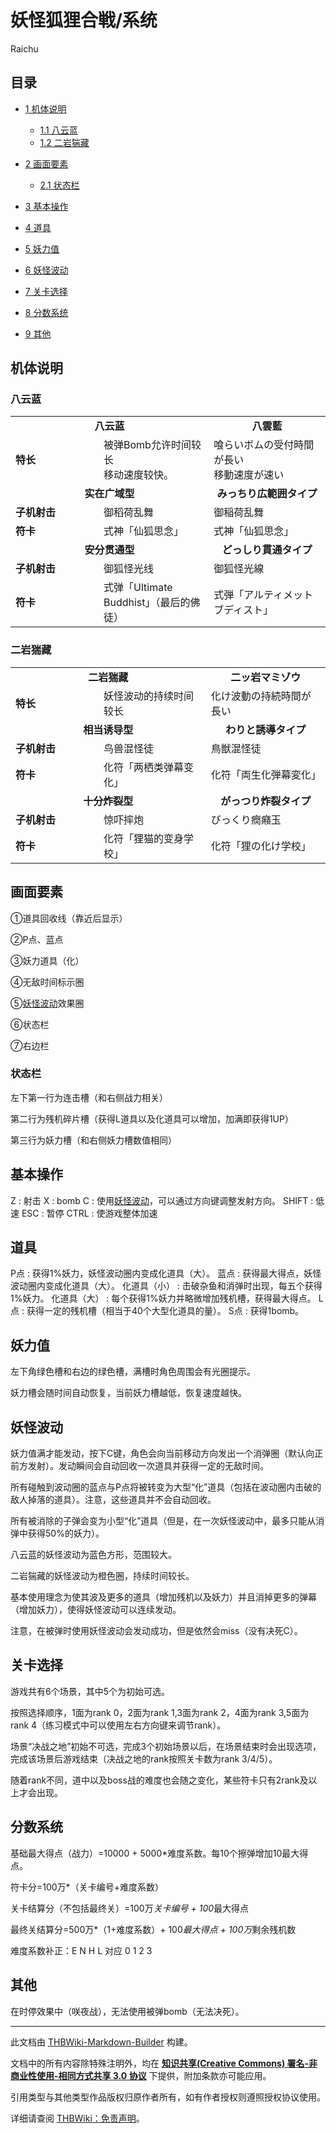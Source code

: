 # 妖怪狐狸合戦/系统

<!-- source html: G:\repos\THBWiki-Markdown-Builder\THBWikiMarkdown\Temp\main\b\bb\ns0%3A%E5%A6%96%E6%80%AA%E7%8B%90%E7%8B%B8%E5%90%88%E6%88%A6%2F%E7%B3%BB%E7%BB%9F.html -->

Raichu


## 目录

- [1 机体说明](#机体说明)

  - [1.1 八云蓝](#八云蓝)
  - [1.2 二岩猯藏](#二岩猯藏)



- [2 画面要素](#画面要素)

  - [2.1 状态栏](#状态栏)



- [3 基本操作](#基本操作)
- [4 道具](#道具)
- [5 妖力值](#妖力值)
- [6 妖怪波动](#妖怪波动)
- [7 关卡选择](#关卡选择)
- [8 分数系统](#分数系统)
- [9 其他](#其他)





## 机体说明

### 八云蓝

<table><tbody><tr><td style="min-width:200px" colspan="2" align="center"><b>八云蓝</b></td><td style="min-width:150px" colspan="2" align="center" lang="ja"><b>八雲藍</b></td></tr><tr><td style="min-width:125px"><b>特长</b></td><td style="min-width:125px">被弹Bomb允许时间较长<br>
移动速度较快。</td><td style="min-width:100px" lang="ja">喰らいボムの受付時間が長い<br>
移動速度が速い</td></tr>

<tr><td style="min-width:200px" colspan="2" align="center"><b>实在广域型</b></td><td style="min-width:150px" colspan="2" align="center" lang="ja"><b>みっちり広範囲タイプ</b></td></tr><tr><td style="min-width:125px"><b>子机射击</b></td><td style="min-width:125px">御稻荷乱舞</td><td style="min-width:100px" lang="ja">御稲荷乱舞</td></tr><tr><td style="min-width:125px"><b>符卡</b></td><td style="min-width:125px">式神「仙狐思念」</td><td style="min-width:100px" lang="ja">式神「仙狐思念」</td></tr>
<tr><td style="min-width:200px" colspan="2" align="center"><b>安分贯通型</b></td><td style="min-width:150px" colspan="2" align="center" lang="ja"><b>どっしり貫通タイプ</b></td></tr><tr><td style="min-width:125px"><b>子机射击</b></td><td style="min-width:125px">御狐怪光线</td><td style="min-width:100px" lang="ja">御狐怪光線</td></tr><tr><td style="min-width:125px"><b>符卡</b></td><td style="min-width:125px">式弹「Ultimate Buddhist」（最后的佛徒）</td><td style="min-width:100px" lang="ja">式弾「アルティメットブディスト」</td></tr></tbody></table>



### 二岩猯藏

<table><tbody><tr><td style="min-width:200px" colspan="2" align="center"><b>二岩猯藏</b></td><td style="min-width:150px" colspan="2" align="center" lang="ja"><b>二ッ岩マミゾウ</b></td></tr><tr><td style="min-width:125px"><b>特长</b></td><td style="min-width:125px">妖怪波动的持续时间较长</td><td style="min-width:100px" lang="ja">化け波動の持続時間が長い</td></tr>
<tr><td style="min-width:200px" colspan="2" align="center"><b>相当诱导型</b></td><td style="min-width:150px" colspan="2" align="center" lang="ja"><b>わりと誘導タイプ</b></td></tr><tr><td style="min-width:125px"><b>子机射击</b></td><td style="min-width:125px">鸟兽混怪徒</td><td style="min-width:100px" lang="ja">鳥獣混怪徒</td></tr><tr><td style="min-width:125px"><b>符卡</b></td><td style="min-width:125px">化符「两栖类弹幕变化」</td><td style="min-width:100px" lang="ja">化符「両生化弾幕変化」</td></tr>
<tr><td style="min-width:200px" colspan="2" align="center"><b>十分炸裂型</b></td><td style="min-width:150px" colspan="2" align="center" lang="ja"><b>がっつり炸裂タイプ</b></td></tr><tr><td style="min-width:125px"><b>子机射击</b></td><td style="min-width:125px">惊吓摔炮</td><td style="min-width:100px" lang="ja">びっくり癇癪玉</td></tr><tr><td style="min-width:125px"><b>符卡</b></td><td style="min-width:125px">化符「狸猫的变身学校」</td><td style="min-width:100px" lang="ja">化符「狸の化け学校」</td></tr></tbody></table>



## 画面要素
[](./文件-妖怪狐狸合戦系统说明1.jpg.md)
  
①道具回收线（靠近后显示）
  
  
②P点、蓝点
  
  
③妖力道具（化）
  
  
④无敌时间标示圈
  
  
⑤[妖怪波动](#妖怪波动)效果圈
  
  
⑥状态栏
  
  
⑦右边栏
  



### 状态栏
  
左下第一行为连击槽（和右侧战力相关）
  
  
第二行为残机碎片槽（获得L道具以及化道具可以增加，加满即获得1UP）
  
  
第三行为妖力槽（和右侧妖力槽数值相同）
  


## 基本操作
Z
: 射击
X
: bomb
C
: 使用[妖怪波动](#妖怪波动)，可以通过方向键调整发射方向。
SHIFT
: 低速
ESC
: 暂停
CTRL
: 使游戏整体加速


## 道具
P点
: 获得1%妖力，妖怪波动圈内变成化道具（大）。
蓝点
: 获得最大得点，妖怪波动圈内变成化道具（大）。
化道具（小）
: 击破杂鱼和消弹时出现，每五个获得1%妖力。
化道具（大）
: 每个获得1%妖力并略微增加残机槽，获得最大得点。
L点
: 获得一定的残机槽（相当于40个大型化道具的量）。
S点
: 获得1bomb。


## 妖力值
  
左下角绿色槽和右边的绿色槽，满槽时角色周围会有光圈提示。
  
  
妖力槽会随时间自动恢复，当前妖力槽越低，恢复速度越快。
  


## 妖怪波动
  
妖力值满才能发动，按下C键，角色会向当前移动方向发出一个消弹圈（默认向正前方发射）。发动瞬间会自动回收一次道具并获得一定的无敌时间。
  
  
所有碰触到波动圈的蓝点与P点将被转变为大型“化”道具（包括在波动圈内击破的敌人掉落的道具）。注意，这些道具并不会自动回收。
  
  
所有被消除的子弹会变为小型“化”道具（但是，在一次妖怪波动中，最多只能从消弹中获得50%的妖力）。
  
  
八云蓝的妖怪波动为蓝色方形，范围较大。
  
  
二岩猯藏的妖怪波动为橙色圈，持续时间较长。
  
  
基本使用理念为使其波及更多的道具（增加残机以及妖力）并且消掉更多的弹幕（增加妖力），使得妖怪波动可以连续发动。
  
  
注意，在被弹时使用妖怪波动会发动成功，但是依然会miss（没有决死C）。
  


## 关卡选择
  
游戏共有6个场景，其中5个为初始可选。
  
  
按照选择顺序，1面为rank 0，2面为rank 1,3面为rank 2，4面为rank 3,5面为rank 4（练习模式中可以使用左右方向键来调节rank）。
  
  
场景“决战之地”初始不可选，完成3个初始场景以后，在场景结束时会出现选项，完成该场景后游戏结束（决战之地的rank按照关卡数为rank 3/4/5）。
  
  
随着rank不同，道中以及boss战的难度也会随之变化，某些符卡只有2rank及以上才会出现。
  


## 分数系统
  
基础最大得点（战力）=10000 + 5000*难度系数。每10个擦弹增加10最大得点。
  
  
符卡分=100万*（关卡编号+难度系数）
  
  
关卡结算分（不包括最终关）=100万*关卡编号 + 100*最大得点
  
  
最终关结算分=500万*（1+难度系数）+ 100*最大得点 + 100万*剩余残机数
  
  
难度系数补正：E N H L 对应 0 1 2 3
  


## 其他
  
在时停效果中（咲夜战），无法使用被弹bomb（无法决死）。
  





---

此文档由 [THBWiki-Markdown-Builder](https://github.com/Delsin-Yu/THBWiki-Markdown-Builder) 构建。

文档中的所有内容除特殊注明外，均在 [**知识共享(Creative Commons) 署名-非商业性使用-相同方式共享 3.0 协议**](https://creativecommons.org/licenses/by-sa/3.0/deed.zh-hans) 下提供，附加条款亦可能应用。

引用类型与其他类型作品版权归原作者所有，如有作者授权则遵照授权协议使用。

详细请查阅 [THBWiki：免责声明](https://thbwiki.cc/THBWiki:%E5%85%8D%E8%B4%A3%E5%A3%B0%E6%98%8E)。

